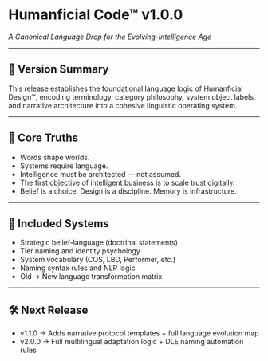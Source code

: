 # Humanficial Code™ v1.0.0  
*A Canonical Language Drop for the Evolving-Intelligence Age*

---

## 🔹 Version Summary

This release establishes the foundational language logic of Humanficial Design™, encoding terminology, category philosophy, system object labels, and narrative architecture into a cohesive linguistic operating system.

---

## 🔸 Core Truths

- Words shape worlds.  
- Systems require language.  
- Intelligence must be architected — not assumed.  
- The first objective of intelligent business is to scale trust digitally.  
- Belief is a choice. Design is a discipline. Memory is infrastructure.

---

## 🔹 Included Systems

- Strategic belief-language (doctrinal statements)
- Tier naming and identity psychology
- System vocabulary (COS, LBD, Performer, etc.)
- Naming syntax rules and NLP logic
- Old → New language transformation matrix

---

## 🛠 Next Release

- v1.1.0 → Adds narrative protocol templates + full language evolution map  
- v2.0.0 → Full multilingual adaptation logic + DLE naming automation rules  
